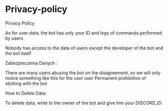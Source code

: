 # Privacy-policy

Privacy Policy

As for user data, the bot has only your ID and logs of commands performed by users

Nobody has access to the data of users except the developer of the bot and the bot itself

Zabezpieczenia Danych :

There are many users abusing the bot on the disagreement, so we will only notice something like this for the user user Permanent prohibition of sticking with the bot

How to Delete Data:

To delete data, write to the owner of the bot and give him your DISCORD_ID

